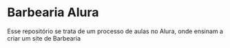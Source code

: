 <h1> Barbearia Alura </h1>
<p> Esse repositório se trata de um processo de aulas no Alura, onde ensinam a criar um site de Barbearia</p>
